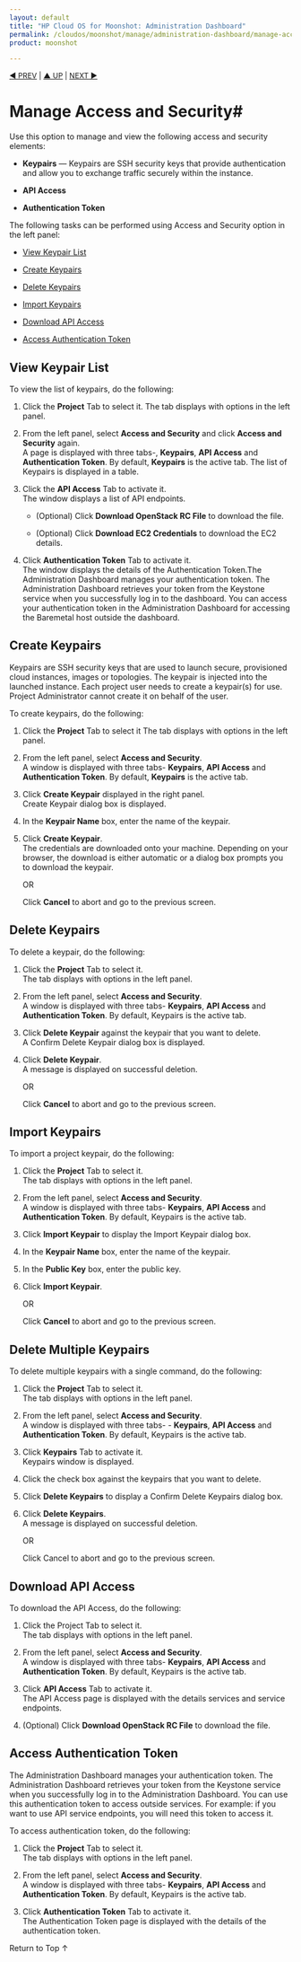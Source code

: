 ```yaml
---
layout: default
title: "HP Cloud OS for Moonshot: Administration Dashboard"
permalink: /cloudos/moonshot/manage/administration-dashboard/manage-access-and-security/
product: moonshot

---
```

<!--PUBLISHED-->

<script>

function PageRefresh {
onLoad="window.refresh"
}

PageRefresh();

</script>

<p style="font-size: small;"> <a href="/cloudos/moonshot/manage/administration-dashboard/project-networks/">&#9664; PREV</a> | <a href="/cloudos/moonshot/manage/administration-dashboard/working-with-project-tab/">&#9650; UP</a> | <a href=" /cloudos/moonshot/manage/administration-dashboard/manage-updates-extensions/">NEXT &#9654;</p></a>

# Manage Access and Security#
Use this option to manage and view the following access and security elements:

* **Keypairs** &mdash; Keypairs are SSH security keys that provide authentication and allow you to exchange traffic securely within the instance.

* **API Access**

* **Authentication Token**

The following tasks can be performed using Access and Security option in the left panel:

* <a href="#View Keypair List">View Keypair List</a>

* <a href="#Create Keypairs">Create Keypairs</a>

* <a href="#Delete Keypairs">Delete Keypairs</a>

* <a href="#Import Keypairs">Import Keypairs</a>

* <a href="#Download API Access">Download API Access</a>

* <a href="#Access Authentication Token">Access Authentication Token</a>


## View Keypair List<a name="View Keypair List"></a>

To view the list of keypairs, do the following:

1.	Click the **Project** Tab to select it.
The tab displays with options in the left panel.

2.	From the left panel, select **Access and Security** and click **Access and Security** again.<br>A page is displayed with three tabs-, **Keypairs**, **API Access** and **Authentication Token**. By default, **Keypairs** is the active tab. The list of Keypairs is displayed in a table.</br>

3.	Click the **API Access** Tab to activate it.<br>The window displays a list of API endpoints.</br>

    * (Optional) Click **Download OpenStack RC File** to download the file.

    * (Optional) Click **Download EC2 Credentials** to download the EC2 details.

4.	Click **Authentication Token** Tab to activate it.<br>The window displays the details of the Authentication Token.The Administration Dashboard manages your authentication token. The Administration Dashboard retrieves your token from the Keystone service when you successfully log in to the dashboard. You can access your authentication token in the Administration Dashboard for accessing the Baremetal host outside the dashboard.</br>

## Create Keypairs <a name="Create Keypairs"></a>

Keypairs are SSH security keys that are used to launch secure, provisioned cloud instances, images or topologies. The keypair is injected into the launched instance. Each project user needs to create a keypair(s) for use. Project Administrator cannot create it on behalf of the user.

To create keypairs, do the following:

1.	Click the **Project** Tab to select it
The tab displays with options in the left panel.

2.	From the left panel, select **Access and Security**.<br>
A window is displayed with three tabs- **Keypairs**, **API Access** and **Authentication Token**. By default, **Keypairs** is the active tab.</br>

3.	Click **Create Keypair** displayed in the right panel.<br>Create Keypair dialog box is displayed.</br>

4.	In the **Keypair Name** box, enter the name of the keypair.

5.	Click **Create Keypair**.<br> The credentials are downloaded onto your machine. Depending on your browser, the download is either automatic or a dialog box prompts you to download the keypair.</br>

    OR

    Click **Cancel** to abort and go to the previous screen.


## Delete Keypairs <a name="Delete Keypairs"></a>

To delete a keypair, do the following:

1.	Click the **Project** Tab to select it.<br>The tab displays with options in the left panel.</br>

2.	From the left panel, select **Access and Security**.</br>A window is displayed with three tabs- **Keypairs**, **API Access** and **Authentication Token**. By default, Keypairs is the active tab.</br>

3.	Click **Delete Keypair** against the keypair that you want to delete. <br>A Confirm Delete Keypair dialog box is displayed.</br>

4.	Click **Delete Keypair**.<br>A message is displayed on successful deletion.</br>
                                      
    OR 

    Click **Cancel** to abort and go to the previous screen.

## Import Keypairs <a name="Import Keypairs"></a>

To import a project keypair, do the following:

1.	Click the **Project** Tab to select it.<br>The tab displays with options in the left panel.</br>

2.	From the left panel, select **Access and Security**.<br>A window is displayed with three tabs- **Keypairs**, **API Access** and **Authentication Token**. By default, Keypairs is the active tab.</br>

3.	Click **Import Keypair** to display the Import Keypair dialog box.

4.	In the **Keypair Name** box, enter the name of the keypair.

5.	In the **Public Key** box, enter the public key.

6.	Click **Import Keypair**.

	OR

	Click **Cancel** to abort and go to the previous screen.

## Delete Multiple Keypairs ##

To delete multiple keypairs with a single command, do the following:

1.	Click the **Project** Tab to select it.<br>The tab displays with options in the left panel.</br>

2.	From the left panel, select **Access and Security**.<br>A window is displayed with three tabs- - **Keypairs**, **API Access** and **Authentication Token**. By default, Keypairs is the active tab.</br>

3.	Click **Keypairs** Tab to activate it.<br>Keypairs window is displayed.</br>

4.	Click the check box against the keypairs that you want to delete.

5.	Click **Delete Keypairs** to display a Confirm Delete Keypairs dialog box.

6.	Click **Delete Keypairs**.<br>A message is displayed on successful deletion.</br> 

    OR

    Click Cancel to abort and go to the previous screen.

## Download API Access <a name="Download API Access"></a>

To download the API Access, do the following:

1.	Click the Project Tab to select it.<br>The tab displays with options in the left panel.

2.	From the left panel, select **Access and Security**.<br>A window is displayed with three tabs- **Keypairs**, **API Access** and **Authentication Token**. By default, Keypairs is the active tab.</br>

3.	Click **API Access** Tab to activate it.<br>The API Access page is displayed with the details services and service endpoints.</br>

4.	(Optional) Click **Download OpenStack RC File** to download the file.

## Access Authentication Token <a name="Access Authentication Token"></a>

The Administration Dashboard manages your authentication token. The Administration Dashboard retrieves your token from the Keystone service when you successfully log in to the Administration Dashboard. You can use this authentication token to access outside services. For example: if you want to use API service endpoints, you will need this token to access it. 

To access authentication token, do the following:

1.	Click the **Project** Tab to select it.<br>The tab displays with options in the left panel.</br>

2.	From the left panel, select **Access and Security**.<br>A window is displayed with three tabs- **Keypairs**, **API Access** and **Authentication Token**.
By default, Keypairs is the active tab.</br>

3.	Click **Authentication Token** Tab to activate it.<br>The Authentication Token page is displayed with the details of the authentication token.</br>

<a href="#top" style="padding:14px 0px 14px 0px; text-decoration: none;"> Return to Top &#8593; </a>
